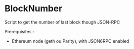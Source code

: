 # BlockNumber

Script to get the number of last block though JSON-RPC  
  
Prerequisites :  
- Ethereum node (geth ou Parity), with JSON6RPC enabled
  
